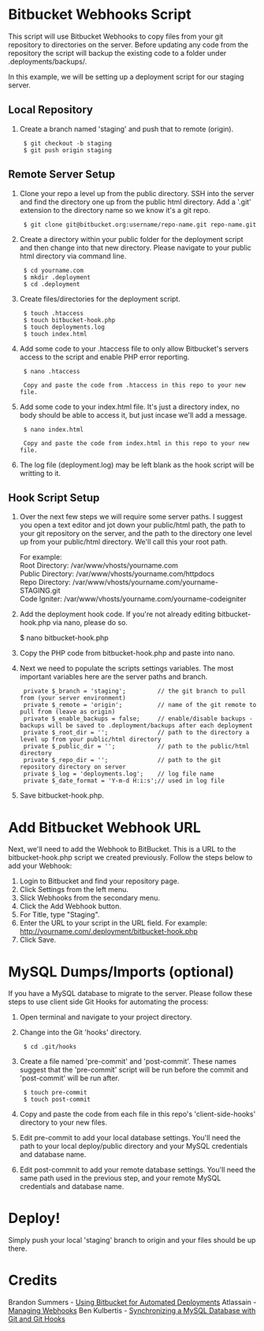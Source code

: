 # Bitbucket Webhooks Script

This script will use Bitbucket Webhooks to copy files from your git repository to directories on the server. Before updating any code from the repository the script will backup the existing code to a folder under .deployments/backups/.

In this example, we will be setting up a deployment script for our staging server.

## Local Repository

1. Create a branch named 'staging' and push that to remote (origin).

        $ git checkout -b staging
        $ git push origin staging

## Remote Server Setup

1. Clone your repo a level up from the public directory. SSH into the server and find the directory one up from the public html directory. Add a '.git' extension to the directory name so we know it's a git repo.

        $ git clone git@bitbucket.org:username/repo-name.git repo-name.git

2. Create a directory within your public folder for the deployment script and then change into that new directory. Please navigate to your public html directory via command line.

        $ cd yourname.com
        $ mkdir .deployment
        $ cd .deployment

3. Create files/directories for the deployment script.

        $ touch .htaccess
        $ touch bitbucket-hook.php
        $ touch deployments.log
        $ touch index.html

4. Add some code to your .htaccess file to only allow Bitbucket's servers access to the script and enable PHP error reporting.

        $ nano .htaccess

        Copy and paste the code from .htaccess in this repo to your new file.


5. Add some code to your index.html file. It's just a directory index, no body should be able to access it, but just incase we'll add a message.

        $ nano index.html

        Copy and paste the code from index.html in this repo to your new file.

6. The log file (deployment.log) may be left blank as the hook script will be writting to it.

## Hook Script Setup

1. Over the next few steps we will require some server paths. I suggest you open a text editor and jot down your public/html path, the path to your git repository on the server, and the path to the directory one level up from your public/html directory. We'll call this your root path.

	For example:  
	Root Directory: /var/www/vhosts/yourname.com  
	Public Directory: /var/www/vhosts/yourname.com/httpdocs  
	Repo Directory: /var/www/vhosts/yourname.com/yourname-STAGING.git  
        Code Igniter: /var/www/vhosts/yourname.com/yourname-codeigniter  

2. Add the deployment hook code. If you're not already editing bitbucket-hook.php via nano, please do so.

	$ nano bitbucket-hook.php

3. Copy the PHP code from bitbucket-hook.php and paste into nano.

4. Next we need to populate the scripts settings variables. The most important variables here are the server paths and branch.

        private $_branch = 'staging';         // the git branch to pull from (your server environment)
        private $_remote = 'origin';          // name of the git remote to pull from (leave as origin)
        private $_enable_backups = false;     // enable/disable backups - backups will be saved to .deployment/backups after each deployment
        private $_root_dir = '';              // path to the directory a level up from your public/html directory
        private $_public_dir = '';            // path to the public/html directory
        private $_repo_dir = '';              // path to the git repository directory on server
        private $_log = 'deployments.log';    // log file name
        private $_date_format = 'Y-m-d H:i:s';// used in log file

5. Save bitbucket-hook.php.

# Add Bitbucket Webhook URL

Next, we'll need to add the Webhook to BitBucket. This is a URL to the bitbucket-hook.php script we created previously. Follow the steps below to add your Webhook:

1. Login to Bitbucket and find your repository page.
2. Click Settings from the left menu.
3. Slick Webhooks from the secondary menu.
4. Click the Add Webhook button.
5. For Title, type "Staging".
6. Enter the URL to your script in the URL field. For example: http://yourname.com/.deployment/bitbucket-hook.php
7. Click Save.

# MySQL Dumps/Imports (optional)

If you have a MySQL database to migrate to the server. Please follow these steps to use client side Git Hooks for automating the process:

1. Open terminal and navigate to your project directory.
2. Change into the Git 'hooks' directory.
        
        $ cd .git/hooks

3. Create a file named 'pre-commit' and 'post-commit'. These names suggest that the 'pre-commit' script will be run before the commit and 'post-commit' will be run after.

        $ touch pre-commit
        $ touch post-commit

4. Copy and paste the code from each file in this repo's 'client-side-hooks' directory to your new files.
5. Edit pre-commit to add your local database settings. You'll need the path to your local deploy/public directory and your MySQL credentials and database name.
6. Edit post-commnit to add your remote database settings. You'll need the same path used in the previous step, and your remote MySQL credentials and database name.





# Deploy!

Simply push your local 'staging' branch to origin and your files should be up there.

# Credits

Brandon Summers - [Using Bitbucket for Automated Deployments](http://brandonsummers.name/blog/2012/02/10/using-bitbucket-for-automated-deployments/)
Atlassain - [Managing Webhooks](https://confluence.atlassian.com/bitbucket/manage-webhooks-735643732.html)
        Ben Kulbertis - [Synchronizing a MySQL Database with Git and Git Hooks](http://ben.kulbertis.org/2011/10/synchronizing-a-mysql-database-with-git-and-git-hooks/)



































